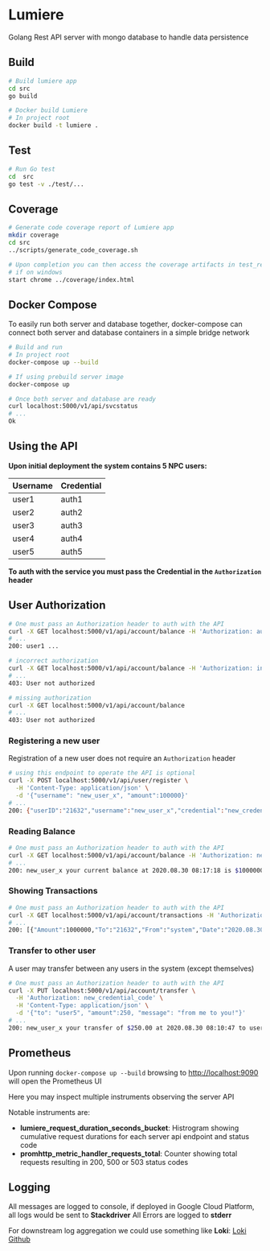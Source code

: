 # Lumiere

Golang Rest API server with mongo database to handle data persistence

## Build

```bash
# Build lumiere app
cd src
go build

# Docker build Lumiere
# In project root
docker build -t lumiere .
```

## Test

```bash
# Run Go test
cd  src
go test -v ./test/...
```

## Coverage

```bash
# Generate code coverage report of Lumiere app
mkdir coverage
cd src
../scripts/generate_code_coverage.sh

# Upon completion you can then access the coverage artifacts in test_results
# if on windows
start chrome ../coverage/index.html
```

## Docker Compose

To easily run both server and database together, docker-compose can connect both server and database containers in a simple bridge network

```bash
# Build and run
# In project root
docker-compose up --build

# If using prebuild server image
docker-compose up

# Once both server and database are ready
curl localhost:5000/v1/api/svcstatus
# ...
Ok
```

## Using the API

**Upon initial deployment the system contains 5 NPC users:**

| Username | Credential |
| -------- | ---------- |
| user1    | auth1      |
| user2    | auth2      |
| user3    | auth3      |
| user4    | auth4      |
| user5    | auth5      |

**To auth with the service you must pass the Credential in the `Authorization` header**

## User Authorization

```bash
# One must pass an Authorization header to auth with the API
curl -X GET localhost:5000/v1/api/account/balance -H 'Authorization: auth1'
# ...
200: user1 ...

# incorrect authorization
curl -X GET localhost:5000/v1/api/account/balance -H 'Authorization: incorrect_auth'
# ...
403: User not authorized

# missing authorization
curl -X GET localhost:5000/v1/api/account/balance
# ...
403: User not authorized
```

### Registering a new user

Registration of a new user does not require an `Authorization` header

```bash
# using this endpoint to operate the API is optional
curl -X POST localhost:5000/v1/api/user/register \
  -H 'Content-Type: application/json' \
  -d '{"username": "new_user_x", "amount":100000}'
# ...
200: {"userID":"21632","username":"new_user_x","credential":"new_credential_code"}
```

### Reading Balance

```bash
# One must pass an Authorization header to auth with the API
curl -X GET localhost:5000/v1/api/account/balance -H 'Authorization: new_credential_code'
# ...
200: new_user_x your current balance at 2020.08.30 08:17:18 is $1000000.00
```

### Showing Transactions

```bash
# One must pass an Authorization header to auth with the API
curl -X GET localhost:5000/v1/api/account/transactions -H 'Authorization: new_credential_code'
# ...
200: [{"Amount":1000000,"To":"21632","From":"system","Date":"2020.08.30 08:15:08", "message": "Initial funds"}]
```

### Transfer to other user

A user may transfer between any users in the system (except themselves)

```bash
# One must pass an Authorization header to auth with the API
curl -X PUT localhost:5000/v1/api/account/transfer \
  -H 'Authorization: new_credential_code' \
  -H 'Content-Type: application/json' \
  -d '{"to": "user5", "amount":250, "message": "from me to you!"}'
# ...
200: new_user_x your transfer of $250.00 at 2020.08.30 08:10:47 to user5 is complete
```

## Prometheus

Upon running `docker-compose up --build` browsing to [http://localhost:9090](http://localhost:9090) will open the Prometheus UI

Here you may inspect multiple instruments observing the server API

Notable instruments are:

- **lumiere_request_duration_seconds_bucket**: Histrogram showing cumulative request durations for each server api endpoint and status code
- **promhttp_metric_handler_requests_total**: Counter showing total requests resulting in 200, 500 or 503 status codes

## Logging

All messages are logged to console,
if deployed in Google Cloud Platform, all logs would be sent to **Stackdriver**
All Errors are logged to **stderr**

For downstream log aggregation we could use something like **Loki**: [Loki Github](https://github.com/grafana/loki)

